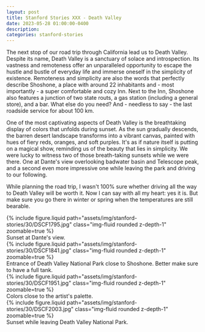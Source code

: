 ```yaml
---
layout: post
title: Stanford Stories XXX - Death Valley
date: 2023-05-28 01:00:00-0400
description:
categories: stanford-stories
---
```


The next stop of our road trip through California lead us to Death Valley.
Despite its name, Death Valley is a sanctuary of solace and introspection.
Its vastness and remoteness offer an unparalleled opportunity to escape the hustle and bustle
of everyday life and immerse oneself in the simplicity of existence.
Remoteness and simplicity are also the words that perfectly describe Shoshone, a place
with around 22 inhabitants and - most importantly - a super comfortable and cozy Inn.
Next to the Inn, Shoshone also features a junction of two state routs, a gas station
(including a general store), and a bar. What else do you need?
And - needless to say - the last roadside service for about 100 km.

One of the most captivating aspects of Death Valley is the breathtaking display of colors
that unfolds during sunset.
As the sun gradually descends, the barren desert landscape transforms into a vibrant canvas,
painted with hues of fiery reds, oranges, and soft purples.
It's as if nature itself is putting on a magical show, reminding us of the beauty that lies in simplicity.
We were lucky to witness two of those breath-taking sunsets while we were there.
One at Dante's view overlooking badwater basin and Telescope peak, and a second
even more impressive one while leaving the park and driving to our following.

While planning the road trip, I wasn't 100% sure whether driving all the way to
Death Valley will be worth it.
Now I can say with all my heart: yes it is.
But make sure you go there in winter or spring when the temperatures are still
bearable.

<div class="row mt-3">
    <div class="col-sm mt-3 mt-md-0">
        {% include figure.liquid path="assets/img/stanford-stories/30/DSCF1795.jpg" class="img-fluid rounded z-depth-1" zoomable=true %}
    </div>
</div>
<div class="caption">
    Sunset at Dante's view.
</div>

<div class="row mt-3">
    <div class="col-sm mt-3 mt-md-0">
        {% include figure.liquid path="assets/img/stanford-stories/30/DSCF1841.jpg" class="img-fluid rounded z-depth-1" zoomable=true %}
    </div>
</div>
<div class="caption">
    Entrance of Death Valley National Park close to Shoshone. Better make sure to have a full tank.
</div>

<div class="row mt-3">
    <div class="col-sm mt-3 mt-md-0">
        {% include figure.liquid path="assets/img/stanford-stories/30/DSCF1951.jpg" class="img-fluid rounded z-depth-1" zoomable=true %}
    </div>
</div>
<div class="caption">
    Colors close to the artist's palette.
</div>

<div class="row mt-3">
    <div class="col-sm mt-3 mt-md-0">
        {% include figure.liquid path="assets/img/stanford-stories/30/DSCF2003.jpg" class="img-fluid rounded z-depth-1" zoomable=true %}
    </div>
</div>
<div class="caption">
    Sunset while leaving Death Valley National Park.
</div>

